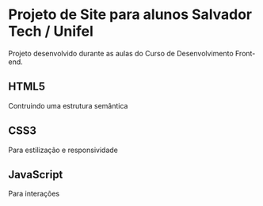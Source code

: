 # Projeto de Site para alunos Salvador Tech / Unifel
Projeto desenvolvido durante as aulas do Curso de Desenvolvimento Front-end.

## HTML5
Contruindo uma estrutura semântica

## CSS3
Para estilização e responsividade

## JavaScript
Para interações